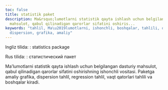 ```yaml
---
toc: false
title: statistik paket
description: Ma&rsquo;lumotlarni statistik qayta ishlash uchun belgilangan dasturiy
  mahsulot, qabul qilinadigan qarorlar sifatini oshiris...
keywords: "tahlil, Ma\u2019lumotlarni, ishonchli, boshqalar, tahlili, qatorlari, regression,
  dispersion, grafika, amaliy"
---
```


Ingliz tilida:
:   statistics package

Rus tilida:
:   статистический пакет

Ma’lumotlarni statistik qayta ishlash uchun belgilangan dasturiy mahsulot, qabul qilinadigan qarorlar sifatini oshirishning ishonchli vositasi. Paketga amaliy grafika, dispersion tahlil, regression tahlil, vaqt qatorlari tahlili va boshqalar kiradi.